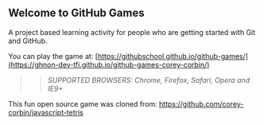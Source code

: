 ## Welcome to GitHub Games

A project based learning activity for people who are getting started with Git and GitHub.

You can play the game at: [https://githubschool.github.io/github-games/](https://ghnon-dev-tfi.github.io/github-games-corey-corbin/)

>> _*SUPPORTED BROWSERS*: Chrome, Firefox, Safari, Opera and IE9+_

This fun open source game was cloned from: https://github.com/corey-corbin/javascript-tetris
